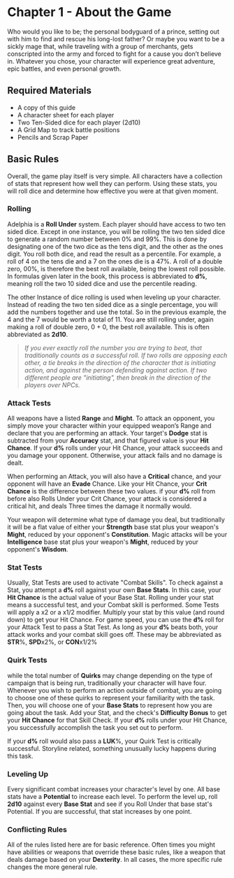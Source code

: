 # Chapter 1 - About the Game

Who would you like to be; the personal bodyguard of a prince, setting out with him to find and rescue his long-lost father? Or maybe you want to be a sickly mage that, while traveling with a group of merchants, gets conscripted into the army and forced to fight for a cause you don’t believe in. Whatever you chose, your character will experience great adventure, epic battles, and even personal growth.

## Required Materials

+ A copy of this guide
+ A character sheet for each player
+ Two Ten-Sided dice for each player (2d10)
+ A Grid Map to track battle positions
+ Pencils and Scrap Paper

## Basic Rules

Overall, the game play itself is very simple. All characters have a collection of stats that represent how well they can perform. Using these stats, you will roll dice and determine how effective you were at that given moment.

### Rolling

Adelphia is a **Roll Under** system. Each player should have access to two ten sided dice. Except in one instance, you will be rolling the two ten sided dice to generate a random number between 0% and 99%. This is done by designating one of the two dice as the tens digit, and the other as the ones digit. You roll both dice, and read the result as a percentile. For example, a roll of 4 on the tens die and a 7 on the ones die is a 47%. A roll of a double zero, 00%, is therefore the best roll available, being the lowest roll possible. In formulas given later in the book, this process is abbreviated to **d%**, meaning roll the two 10 sided dice and use the percentile reading.

The other Instance of dice rolling is used when leveling up your character. Instead of reading the two ten sided dice as a single percentage, you will add the numbers together and use the total. So in the previous example, the 4 and the 7 would be worth a total of 11. You are still rolling under, again making a roll of double zero, 0 + 0, the best roll available. This is often abbreviated as **2d10**.

> *If you ever exactly roll the number you are trying to beat, that traditionally counts as a successful roll. If two rolls are opposing each other, a tie breaks in the direction of the character that is initiating action, and against the person defending against action. If two different people are "initiating", then break in the direction of the players over NPCs.*

### Attack Tests

All weapons have a listed **Range** and **Might**. To attack an opponent, you simply move your character within your equipped weapon’s Range and declare that you are performing an attack. Your target's **Dodge** stat is subtracted from your **Accuracy** stat, and that figured value is your **Hit Chance**. If your **d%** rolls under your Hit Chance, your attack succeeds and you damage your opponent. Otherwise, your attack fails and no damage is dealt.

When performing an Attack, you will also have a **Critical** chance, and your opponent will have an **Evade** Chance. Like your Hit Chance, your **Crit Chance** is the difference between these two values. if your **d%** roll from before also Rolls Under your Crit Chance, your attack is considered a critical hit, and deals Three times the damage it normally would.

Your weapon will determine what type of damage you deal, but traditionally it will be a flat value of either your **Strength** base stat plus your weapon's **Might**, reduced by your opponent's **Constitution**. Magic attacks will be your **Intelligence** base stat plus your weapon's **Might**, reduced by your opponent's **Wisdom**.

### Stat Tests

Usually, Stat Tests are used to activate "Combat Skills". To check against a Stat, you attempt a **d%** roll against your own **Base Stats**. In this case, your **Hit Chance** is the actual value of your Base Stat. Rolling under your stat means a successful test, and your Combat skill is performed. Some Tests will apply a x2 or a x1/2 modifier. Multiply your stat by this value (and round down) to get your Hit Chance. For game speed, you can use the **d%** roll for your Attack Test to pass a Stat Test. As long as your **d%** beats both, your attack works and your combat skill goes off. These may be abbreviated as **STR**%, **SPD**x2%, or **CON**x1/2%

### Quirk Tests

while the total number of **Quirks** may change depending on the type of campaign that is being run, traditionally your character will have four. Whenever you wish to perform an action outside of combat, you are going to choose one of these quirks to represent your familiarity with the task. Then, you will choose one of your **Base Stats** to represent how you are going about the task. Add your Stat, and the check's **Difficulty Bonus** to get your **Hit Chance** for that Skill Check. If your **d%** rolls under your Hit Chance, you successfully accomplish the task you set out to perform.

If your **d%** roll would also pass a **LUK**%, your Quirk Test is critically successful. Storyline related, something unusually lucky happens during this task.

### Leveling Up

Every significant combat increases your character's level by one. All base stats have a **Potential** to increase each level. To perform the level up, roll **2d10** against every **Base Stat** and see if you Roll Under that base stat's Potential. If you are successful, that stat increases by one point.

### Conflicting Rules

All of the rules listed here are for basic reference. Often times you might have abilities or weapons that override these basic rules, like a weapon that deals damage based on your **Dexterity**. In all cases, the more specific rule changes the more general rule.
